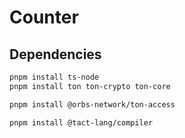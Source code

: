 # Counter

## Dependencies

```bash
pnpm install ts-node
pnpm install ton ton-crypto ton-core

pnpm install @orbs-network/ton-access

pnpm install @tact-lang/compiler
```